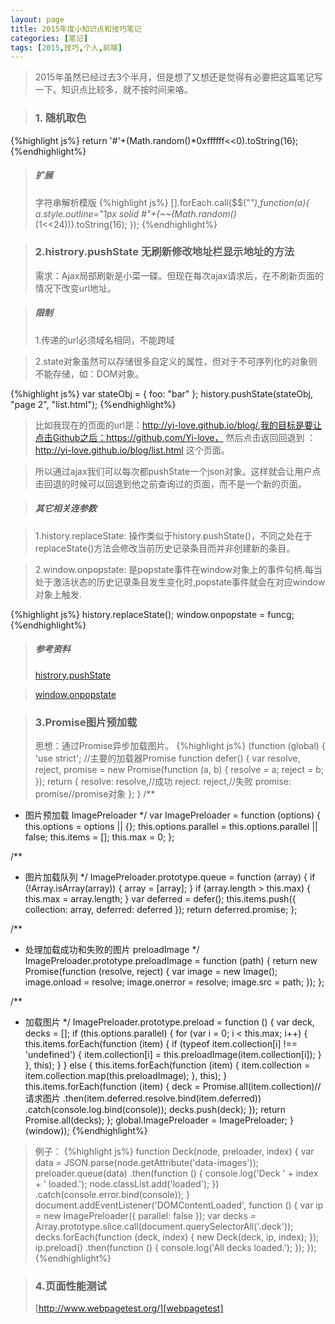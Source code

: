 ```yaml
---
layout: page
title: 2015年度小知识点和技巧笔记
categories: [笔记]
tags: [2015,技巧,个人,前端]
---
```


>2015年虽然已经过去3个半月，但是想了又想还是觉得有必要把这篇笔记写一下。知识点比较多，就不按时间来咯。

>### 1. 随机取色
{%highlight js%}
  return '#'+(Math.random()*0xffffff<<0).toString(16);
{%endhighlight%}

>##### 扩展
>字符串解析模版
{%highlight js%}
  [].forEach.call($$("*"),function(a){
    a.style.outline="1px solid #"+(~~(Math.random()*(1<<24))).toString(16);
  });
{%endhighlight%}

>### 2.histrory.pushState 无刷新修改地址栏显示地址的方法
>需求：Ajax局部刷新是小菜一碟。但现在每次ajax请求后，在不刷新页面的情况下改变url地址。

>##### 限制
>1.传递的url必须域名相同，不能跨域

>2.state对象虽然可以存储很多自定义的属性，但对于不可序列化的对象则不能存储，如：DOM对象。

{%highlight js%}
  var stateObj = { foo: "bar" };
  history.pushState(stateObj, "page 2", "list.html");
{%endhighlight%}
>比如我现在的页面的url是：http://yi-love.github.io/blog/,我的目标是要让点击Github之后：https://github.com/Yi-love，
>然后点击返回回退到 ： http://yi-love.github.io/blog/list.html 这个页面。

>所以通过ajax我们可以每次都pushState一个json对象。这样就会让用户点击回退的时候可以回退到他之前查询过的页面，而不是一个新的页面。

>##### 其它相关连参数

>1.history.replaceState: 操作类似于history.pushState()，不同之处在于replaceState()方法会修改当前历史记录条目而并非创建新的条目。

>2.window.onpopstate: 是popstate事件在window对象上的事件句柄.每当处于激活状态的历史记录条目发生变化时,popstate事件就会在对应window对象上触发. 

{%highlight js%}
  history.replaceState();
  window.onpopstate = funcg;
{%endhighlight%}
>##### 参考资料
>[histrory.pushState][pushState]

>[window.onpopstate][onpopstate]

[pushState]:https://developer.mozilla.org/zh-CN/docs/DOM/Manipulating_the_browser_history
[onpopstate]: https://developer.mozilla.org/zh-CN/docs/Web/API/Window/onpopstate

>### 3.Promise图片预加载
>思想：通过Promise异步加载图片。
{%highlight js%}
  (function (global) {
  'use strict';
  //主要的加载器Promise
  function defer() {
    var resolve, reject, 
      promise = new Promise(function (a, b) {
      resolve = a;
      reject = b;
    });
    return {
      resolve: resolve,//成功
      reject: reject,//失败
      promise: promise//promise对象
    };
  }
  /**
   * 图片预加载 ImagePreloader
   */
  var ImagePreloader = function (options) {
    this.options = options || {};
    this.options.parallel = this.options.parallel || false;
    this.items = [];
    this.max = 0;
  };

  /**
   * 图片加载队列
   */
  ImagePreloader.prototype.queue = function (array) {
    if (!Array.isArray(array)) {
      array = [array];
    }
    if (array.length > this.max) {
      this.max = array.length;
    }
    var deferred = defer();
    this.items.push({
      collection: array,
      deferred: deferred
    });
    return deferred.promise;
  };

  /**
   * 处理加载成功和失败的图片 preloadImage
   */
  ImagePreloader.prototype.preloadImage = function (path) {
    return new Promise(function (resolve, reject) {
      var image = new Image();
      image.onload = resolve;
      image.onerror = resolve;
      image.src = path;
    });
  };

  /**
   * 加载图片
   */
  ImagePreloader.prototype.preload = function () {
    var deck, decks = [];
    if (this.options.parallel) {
      for (var i = 0; i < this.max; i++) {
        this.items.forEach(function (item) {
          if (typeof item.collection[i] !== 'undefined') {
            item.collection[i] = this.preloadImage(item.collection[i]);
          }
        }, this);
      }
    } else {
      this.items.forEach(function (item) {
        item.collection = item.collection.map(this.preloadImage);
      }, this);
    }
    this.items.forEach(function (item) {
      deck = Promise.all(item.collection)//请求图片
        .then(item.deferred.resolve.bind(item.deferred))
        .catch(console.log.bind(console));
      decks.push(deck);
    });
    return Promise.all(decks);
  };
  global.ImagePreloader = ImagePreloader;
}(window));
{%endhighlight%}
>例子：
{%highlight js%}
  function Deck(node, preloader, index) {
    var data = JSON.parse(node.getAttribute('data-images'));
    preloader.queue(data)
      .then(function () {
        console.log('Deck ' + index + ' loaded.');
        node.classList.add('loaded');
      })
      .catch(console.error.bind(console));
  }
  document.addEventListener('DOMContentLoaded', function () {
	var ip = new ImagePreloader({
	  parallel: false
	});
	var decks = Array.prototype.slice.call(document.querySelectorAll('.deck'));
	decks.forEach(function (deck, index) {
	  new Deck(deck, ip, index);
	});
	ip.preload()
	 .then(function () {
	  console.log('All decks loaded.');
	});
  });
{%endhighlight%}

>### 4.页面性能测试
>[http://www.webpagetest.org/][webpagetest]

[webpagetest]: http://www.webpagetest.org/
